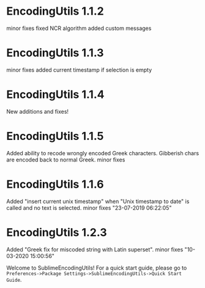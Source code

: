 # EncodingUtils 1.1.2
minor fixes
fixed NCR algorithm
added custom messages

# EncodingUtils 1.1.3
minor fixes
added current timestamp if selection is empty

# EncodingUtils 1.1.4
New additions and fixes!

# EncodingUtils 1.1.5
Added ability to recode wrongly encoded Greek characters.
Gibberish chars are encoded back to normal Greek.
minor fixes

# EncodingUtils 1.1.6
Added "insert current unix timestamp" when "Unix timestamp to date" is called and no text is selected.
minor fixes
"23-07-2019 06:22:05"

# EncodingUtils 1.2.3
Added "Greek fix for miscoded string with Latin superset".
minor fixes
"10-03-2020 15:00:56"





Welcome to SublimeEncodingUtils!
For a quick start guide, please go to
`Preferences->Package Settings->SublimeEncodingUtils->Quick Start Guide`.


